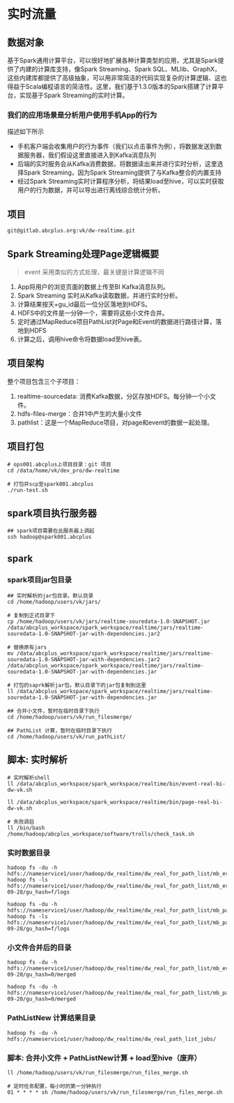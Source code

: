 # 实时流量

## 数据对象

基于Spark通用计算平台，可以很好地扩展各种计算类型的应用，尤其是Spark提供了内建的计算库支持，像Spark Streaming、Spark SQL、MLlib、GraphX，这些内建库都提供了高级抽象，可以用非常简洁的代码实现复杂的计算逻辑、这也得益于Scala编程语言的简洁性。这里，我们基于1.3.0版本的Spark搭建了计算平台，实现基于Spark Streaming的实时计算。

### 我们的应用场景是分析用户使用手机App的行为

描述如下所示

- 手机客户端会收集用户的行为事件（我们以点击事件为例），将数据发送到数据服务器，我们假设这里直接进入到Kafka消息队列
- 后端的实时服务会从Kafka消费数据，将数据读出来并进行实时分析，这里选择Spark Streaming，因为Spark Streaming提供了与Kafka整合的内置支持
- 经过Spark Streaming实时计算程序分析，将结果load至hive，可以实时获取用户的行为数据，并可以导出进行离线综合统计分析。

## 项目

```shell
git@gitlab.abcplus.org:vk/dw-realtime.git
```

## Spark Streaming处理Page逻辑概要

> event 采用类似的方式处理，最关键是计算逻辑不同

1. App将用户的浏览页面的数据上传至BI Kafka消息队列。
2. Spark Streaming 实时从Kafka读取数据，并进行实时分析。
3. 计算结果按天+gu_id最后一位分区落地到HDFS。
4. HDFS中的文件是一分钟一个，需要将这些小文件合并。
5. 定时通过MapReduce项目PathList对Page和Event的数据进行路径计算，落地到HDFS
6. 计算之后，调用hive命令将数据load至hive表。

## 项目架构

整个项目包含三个子项目：

1. realtime-sourcedata: 消费Kafka数据，分区存放HDFS。每分钟一个小文件。
2. hdfs-files-merge：合并1中产生的大量小文件
3. pathlist：这是一个MapReduce项目，对page和event的数据一起处理。


## 项目打包

```shell
# ops001.abcplus上项目目录：git 项目
cd /data/home/vk/dev_pro/dw-realtime

# 打包并scp至spark001.abcplus
./run-test.sh

```
## spark项目执行服务器
```
## spark项目需要在此服务器上调起
ssh hadoop@spark001.abcplus

```

## spark

### spark项目jar包目录

```shell
## 实时解析的jar包目录。默认目录
cd /home/hadoop/users/vk/jars/

# 复制到正式目录下
cp /home/hadoop/users/vk/jars/realtime-souredata-1.0-SNAPSHOT.jar /data/abcplus_workspace/spark_workspace/realtime/jars/realtime-souredata-1.0-SNAPSHOT-jar-with-dependencies.jar2

# 替换原有jars
mv /data/abcplus_workspace/spark_workspace/realtime/jars/realtime-souredata-1.0-SNAPSHOT-jar-with-dependencies.jar2 /data/abcplus_workspace/spark_workspace/realtime/jars/realtime-souredata-1.0-SNAPSHOT-jar-with-dependencies.jar

# 打包的saprk解析jar包。默认目录下的jar包复制到这里
ll /data/abcplus_workspace/spark_workspace/realtime/jars/realtime-souredata-1.0-SNAPSHOT-jar-with-dependencies.jar

## 合并小文件，暂时在临时目录下执行
cd /home/hadoop/users/vk/run_filesmerge/

## PathList 计算，暂时在临时目录下执行
cd /home/hadoop/users/vk/run_pathList/

```

## 脚本: 实时解析

```shell
# 实时解析shell
ll /data/abcplus_workspace/spark_workspace/realtime/bin/event-real-bi-dw-vk.sh

ll /data/abcplus_workspace/spark_workspace/realtime/bin/page-real-bi-dw-vk.sh

# 失败调启
ll /bin/bash /home/hadoop/abcplus_workspace/software/trolls/check_task.sh
```

### 实时数据目录

```shell
hadoop fs -du -h hdfs://nameservice1/user/hadoop/dw_realtime/dw_real_for_path_list/mb_event_hash2/
hadoop fs -ls hdfs://nameservice1/user/hadoop/dw_realtime/dw_real_for_path_list/mb_event_hash2/date=2016-09-28/gu_hash=f/logs

hadoop fs -du -h hdfs://nameservice1/user/hadoop/dw_realtime/dw_real_for_path_list/mb_pageinfo_hash2/
hadoop fs -ls hdfs://nameservice1/user/hadoop/dw_realtime/dw_real_for_path_list/mb_pageinfo_hash2/date=2016-09-28/gu_hash=f/logs
```

### 小文件合并后的目录

```shell
hadoop fs -du -h hdfs://nameservice1/user/hadoop/dw_realtime/dw_real_for_path_list/mb_event_hash2/date=2016-09-20/gu_hash=0/merged

hadoop fs -du -h hdfs://nameservice1/user/hadoop/dw_realtime/dw_real_for_path_list/mb_pageinfo_hash2/date=2016-09-20/gu_hash=0/merged
```

### PathListNew 计算结果目录

```shell
hadoop fs -du -h hdfs://nameservice1/user/hadoop/dw_realtime/dw_real_path_list_jobs/
```

### 脚本: 合并小文件 + PathListNew计算 + load至hive（**废弃**）

```shell
ll /home/hadoop/users/vk/run_filesmerge/run_files_merge.sh

# 定时任务配置，每小时的第一分钟执行
01 * * * * sh /home/hadoop/users/vk/run_filesmerge/run_files_merge.sh
```

